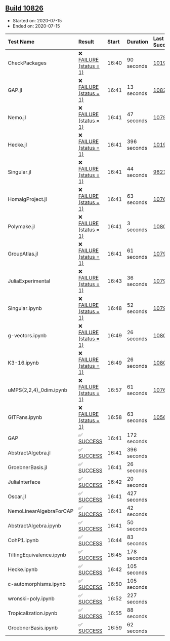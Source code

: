 ## [Build 10826](https://oscarci.mathematik.uni-kl.de/job/oscar/10826/)

* Started on: 2020-07-15
* Ended on: 2020-07-15

| Test Name    | Result | Start | Duration | Last Success | First Failure |
|:-------------|:-------|:------|:---------|:-------------|:--------------|
| CheckPackages | ❌ [FAILURE (status = 1)](https://oscarci.mathematik.uni-kl.de/job/oscar/10826/artifact/logs/build-10826/CheckPackages.log) | 16:40 | 90 seconds | [10197](https://oscarci.mathematik.uni-kl.de/job/oscar/10197/) | [10198](https://oscarci.mathematik.uni-kl.de/job/oscar/10198/) |
| GAP.jl | ❌ [FAILURE (status = 1)](https://oscarci.mathematik.uni-kl.de/job/oscar/10826/artifact/logs/build-10826/GAP.jl.log) | 16:41 | 13 seconds | [10825](https://oscarci.mathematik.uni-kl.de/job/oscar/10825/) | [10826](https://oscarci.mathematik.uni-kl.de/job/oscar/10826/) |
| Nemo.jl | ❌ [FAILURE (status = 1)](https://oscarci.mathematik.uni-kl.de/job/oscar/10826/artifact/logs/build-10826/Nemo.jl.log) | 16:41 | 47 seconds | [10790](https://oscarci.mathematik.uni-kl.de/job/oscar/10790/) | [10791](https://oscarci.mathematik.uni-kl.de/job/oscar/10791/) |
| Hecke.jl | ❌ [FAILURE (status = 1)](https://oscarci.mathematik.uni-kl.de/job/oscar/10826/artifact/logs/build-10826/Hecke.jl.log) | 16:41 | 396 seconds | [10197](https://oscarci.mathematik.uni-kl.de/job/oscar/10197/) | [10198](https://oscarci.mathematik.uni-kl.de/job/oscar/10198/) |
| Singular.jl | ❌ [FAILURE (status = 1)](https://oscarci.mathematik.uni-kl.de/job/oscar/10826/artifact/logs/build-10826/Singular.jl.log) | 16:41 | 44 seconds | [9821](https://oscarci.mathematik.uni-kl.de/job/oscar/9821/) | [9822](https://oscarci.mathematik.uni-kl.de/job/oscar/9822/) |
| HomalgProject.jl | ❌ [FAILURE (status = 1)](https://oscarci.mathematik.uni-kl.de/job/oscar/10826/artifact/logs/build-10826/HomalgProject.jl.log) | 16:41 | 63 seconds | [10765](https://oscarci.mathematik.uni-kl.de/job/oscar/10765/) | [10766](https://oscarci.mathematik.uni-kl.de/job/oscar/10766/) |
| Polymake.jl | ❌ [FAILURE (status = 1)](https://oscarci.mathematik.uni-kl.de/job/oscar/10826/artifact/logs/build-10826/Polymake.jl.log) | 16:41 | 3 seconds | [10806](https://oscarci.mathematik.uni-kl.de/job/oscar/10806/) | [10807](https://oscarci.mathematik.uni-kl.de/job/oscar/10807/) |
| GroupAtlas.jl | ❌ [FAILURE (status = 1)](https://oscarci.mathematik.uni-kl.de/job/oscar/10826/artifact/logs/build-10826/GroupAtlas.jl.log) | 16:41 | 61 seconds | [10790](https://oscarci.mathematik.uni-kl.de/job/oscar/10790/) | [10791](https://oscarci.mathematik.uni-kl.de/job/oscar/10791/) |
| JuliaExperimental | ❌ [FAILURE (status = 1)](https://oscarci.mathematik.uni-kl.de/job/oscar/10826/artifact/logs/build-10826/JuliaExperimental.log) | 16:43 | 36 seconds | [10790](https://oscarci.mathematik.uni-kl.de/job/oscar/10790/) | [10791](https://oscarci.mathematik.uni-kl.de/job/oscar/10791/) |
| Singular.ipynb | ❌ [FAILURE (status = 1)](https://oscarci.mathematik.uni-kl.de/job/oscar/10826/artifact/logs/build-10826/Singular.ipynb.log) | 16:48 | 52 seconds | [10790](https://oscarci.mathematik.uni-kl.de/job/oscar/10790/) | [10791](https://oscarci.mathematik.uni-kl.de/job/oscar/10791/) |
| g-vectors.ipynb | ❌ [FAILURE (status = 1)](https://oscarci.mathematik.uni-kl.de/job/oscar/10826/artifact/logs/build-10826/g-vectors.ipynb.log) | 16:49 | 26 seconds | [10806](https://oscarci.mathematik.uni-kl.de/job/oscar/10806/) | [10807](https://oscarci.mathematik.uni-kl.de/job/oscar/10807/) |
| K3-16.ipynb | ❌ [FAILURE (status = 1)](https://oscarci.mathematik.uni-kl.de/job/oscar/10826/artifact/logs/build-10826/K3-16.ipynb.log) | 16:49 | 26 seconds | [10806](https://oscarci.mathematik.uni-kl.de/job/oscar/10806/) | [10807](https://oscarci.mathematik.uni-kl.de/job/oscar/10807/) |
| uMPS(2,2,4)_0dim.ipynb | ❌ [FAILURE (status = 1)](https://oscarci.mathematik.uni-kl.de/job/oscar/10826/artifact/logs/build-10826/uMPS-2-2-4-_0dim.ipynb.log) | 16:57 | 61 seconds | [10765](https://oscarci.mathematik.uni-kl.de/job/oscar/10765/) | [10766](https://oscarci.mathematik.uni-kl.de/job/oscar/10766/) |
| GITFans.ipynb | ❌ [FAILURE (status = 1)](https://oscarci.mathematik.uni-kl.de/job/oscar/10826/artifact/logs/build-10826/GITFans.ipynb.log) | 16:58 | 63 seconds | [10566](https://oscarci.mathematik.uni-kl.de/job/oscar/10566/) | [10567](https://oscarci.mathematik.uni-kl.de/job/oscar/10567/) |
| GAP | ✅ [SUCCESS](https://oscarci.mathematik.uni-kl.de/job/oscar/10826/artifact/logs/build-10826/GAP.log) | 16:41 | 172 seconds |  |  |
| AbstractAlgebra.jl | ✅ [SUCCESS](https://oscarci.mathematik.uni-kl.de/job/oscar/10826/artifact/logs/build-10826/AbstractAlgebra.jl.log) | 16:41 | 396 seconds |  |  |
| GroebnerBasis.jl | ✅ [SUCCESS](https://oscarci.mathematik.uni-kl.de/job/oscar/10826/artifact/logs/build-10826/GroebnerBasis.jl.log) | 16:41 | 26 seconds |  |  |
| JuliaInterface | ✅ [SUCCESS](https://oscarci.mathematik.uni-kl.de/job/oscar/10826/artifact/logs/build-10826/JuliaInterface.log) | 16:42 | 20 seconds |  |  |
| Oscar.jl | ✅ [SUCCESS](https://oscarci.mathematik.uni-kl.de/job/oscar/10826/artifact/logs/build-10826/Oscar.jl.log) | 16:41 | 427 seconds |  |  |
| NemoLinearAlgebraForCAP | ✅ [SUCCESS](https://oscarci.mathematik.uni-kl.de/job/oscar/10826/artifact/logs/build-10826/NemoLinearAlgebraForCAP.log) | 16:41 | 42 seconds |  |  |
| AbstractAlgebra.ipynb | ✅ [SUCCESS](https://oscarci.mathematik.uni-kl.de/job/oscar/10826/artifact/logs/build-10826/AbstractAlgebra.ipynb.log) | 16:41 | 50 seconds |  |  |
| CohP1.ipynb | ✅ [SUCCESS](https://oscarci.mathematik.uni-kl.de/job/oscar/10826/artifact/logs/build-10826/CohP1.ipynb.log) | 16:44 | 83 seconds |  |  |
| TiltingEquivalence.ipynb | ✅ [SUCCESS](https://oscarci.mathematik.uni-kl.de/job/oscar/10826/artifact/logs/build-10826/TiltingEquivalence.ipynb.log) | 16:45 | 178 seconds |  |  |
| Hecke.ipynb | ✅ [SUCCESS](https://oscarci.mathematik.uni-kl.de/job/oscar/10826/artifact/logs/build-10826/Hecke.ipynb.log) | 16:42 | 105 seconds |  |  |
| c-automorphisms.ipynb | ✅ [SUCCESS](https://oscarci.mathematik.uni-kl.de/job/oscar/10826/artifact/logs/build-10826/c-automorphisms.ipynb.log) | 16:50 | 105 seconds |  |  |
| wronski-poly.ipynb | ✅ [SUCCESS](https://oscarci.mathematik.uni-kl.de/job/oscar/10826/artifact/logs/build-10826/wronski-poly.ipynb.log) | 16:52 | 227 seconds |  |  |
| Tropicalization.ipynb | ✅ [SUCCESS](https://oscarci.mathematik.uni-kl.de/job/oscar/10826/artifact/logs/build-10826/Tropicalization.ipynb.log) | 16:55 | 88 seconds |  |  |
| GroebnerBasis.ipynb | ✅ [SUCCESS](https://oscarci.mathematik.uni-kl.de/job/oscar/10826/artifact/logs/build-10826/GroebnerBasis.ipynb.log) | 16:59 | 62 seconds |  |  |
